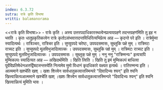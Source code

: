 ```yaml
---
index: 6.3.72
sutra: रात्रेः कृति विभाषा
vritti: balamanorama
---
```


<<रात्रेः कृति विभाषा>> - रात्रेः कृति । अस्य उत्तरपदाधिकारस्थत्वेनप्रत्ययग्रहणे तदन्तग्रहण॑मिति तु इह न भवति । कृतः धातुप्रकृतिकत्वेन रात्रेः कृतोऽसंभवात्तदन्तविधिरित्यभिप्रेत्य आह — कृदन्ते परे इति । रात्रेर्मुम्वा स्यादित्यर्थः । रात्रिञ्चरः, रात्रिचर इति । सुप्युपपदे चरेष्टः, उपपदसमासः, सुब्लुकि पक्षे मुम् । रात्रिमटः रात्र्यट इति । सुप्युपपदे मूलविभुजादित्वात्कः । उपपदसमासः, सुब्लुकि पक्षे मुम् । रात्रिमटः रात्र्यट इति । सुप्युपपदे मूलविभुजादित्वात्कः । उपपदसमासः । सुब्लुक् पक्षे मुम् । ननु ननु "रात्रिम्मन्यः" इत्यत्रापि मुम्विकल्पः स्यादित्यत आह — अखिदर्थमिति । खिति त्विति । खिति तु इमं मुम्विकल्पं बाधित्वा पूर्वविप्रतिषेधेनअरुर्द्विषदजन्तस्ये॑ति नित्यमेव मुमो विधानं कृदधिकारे वक्ष्यत इत्यर्थः । रातिरम्मन्य इति ।आत्ममाने खश्चे॑ति खश् । खशः शित्त्वेन सार्वधातुकत्वात्तस्मिन्परे "दिवादिभ्यः श्यन्" इति श्यनि खित्त्वान्नित्यआत्ममाने खश्चे॑ति खश् ।खशः शित्त्वेन सार्वधातुकत्वात्तस्मिन्परे "दिवादिभ्यः श्यन्" इति श्यनि खित्त्वान्नित्यं मुमिति भावः ।